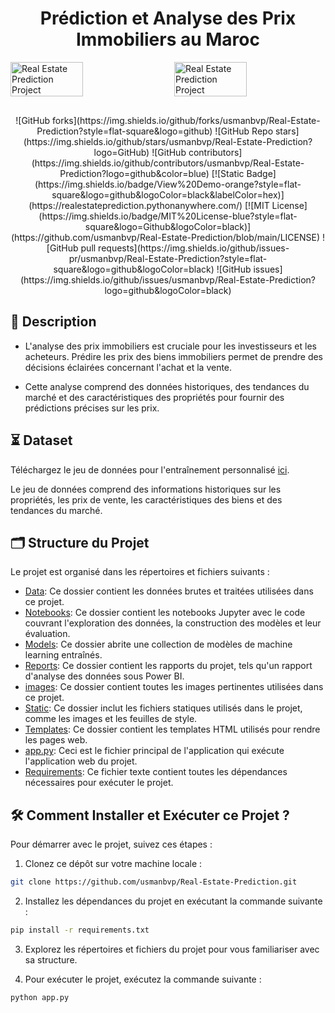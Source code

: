 <h1 align="center">Prédiction et Analyse des Prix Immobiliers au Maroc</h1>

<div style="display: flex; justify-content: space-between;">
  <img src="https://github.com/usmanbvp/Telecom-Customer-Churn-Prediction/assets/119880028/59743b4e-f957-4dbe-99ce-940a6161b74d" alt="Real Estate Prediction Project" style="width: 48%;">
  <img src="https://github.com/usmanbvp/Telecom-Customer-Churn-Prediction/assets/119880028/3d2df3fc-69e2-4c31-97c9-737535cc4a04" alt="Real Estate Prediction Project" style="width: 48%;">
</div>

<div style="margin-top: 30px; text-align: center;">
  ![GitHub forks](https://img.shields.io/github/forks/usmanbvp/Real-Estate-Prediction?style=flat-square&logo=github)
  ![GitHub Repo stars](https://img.shields.io/github/stars/usmanbvp/Real-Estate-Prediction?logo=GitHub)
  ![GitHub contributors](https://img.shields.io/github/contributors/usmanbvp/Real-Estate-Prediction?logo=github&color=blue)
  [![Static Badge](https://img.shields.io/badge/View%20Demo-orange?style=flat-square&logo=github&logoColor=black&labelColor=hex)](https://realestateprediction.pythonanywhere.com/)
  [![MIT License](https://img.shields.io/badge/MIT%20License-blue?style=flat-square&logo=Github&logoColor=black)](https://github.com/usmanbvp/Real-Estate-Prediction/blob/main/LICENSE)
  ![GitHub pull requests](https://img.shields.io/github/issues-pr/usmanbvp/Real-Estate-Prediction?style=flat-square&logo=github&logoColor=black)
  ![GitHub issues](https://img.shields.io/github/issues/usmanbvp/Real-Estate-Prediction?logo=github&logoColor=black)
</div>

## 📝 Description 
- L'analyse des prix immobiliers est cruciale pour les investisseurs et les acheteurs. Prédire les prix des biens immobiliers permet de prendre des décisions éclairées concernant l'achat et la vente.

- Cette analyse comprend des données historiques, des tendances du marché et des caractéristiques des propriétés pour fournir des prédictions précises sur les prix.

## ⏳ Dataset 
Téléchargez le jeu de données pour l'entraînement personnalisé [ici](data/).

Le jeu de données comprend des informations historiques sur les propriétés, les prix de vente, les caractéristiques des biens et des tendances du marché.

## 🗂️ Structure du Projet

Le projet est organisé dans les répertoires et fichiers suivants :
- [Data](data/): Ce dossier contient les données brutes et traitées utilisées dans ce projet.
- [Notebooks](notebooks/): Ce dossier contient les notebooks Jupyter avec le code couvrant l'exploration des données, la construction des modèles et leur évaluation.
- [Models](models/): Ce dossier abrite une collection de modèles de machine learning entraînés.
- [Reports](reports/): Ce dossier contient les rapports du projet, tels qu'un rapport d'analyse des données sous Power BI.
- [images](images/): Ce dossier contient toutes les images pertinentes utilisées dans ce projet.
- [Static](static/): Ce dossier inclut les fichiers statiques utilisés dans le projet, comme les images et les feuilles de style.
- [Templates](templates/): Ce dossier contient les templates HTML utilisés pour rendre les pages web.
- [app.py](app.py): Ceci est le fichier principal de l'application qui exécute l'application web du projet.
- [Requirements](requirements.txt): Ce fichier texte contient toutes les dépendances nécessaires pour exécuter le projet.

## 🛠️ Comment Installer et Exécuter ce Projet ?

Pour démarrer avec le projet, suivez ces étapes :

1. Clonez ce dépôt sur votre machine locale :
```bash
git clone https://github.com/usmanbvp/Real-Estate-Prediction.git
```
2. Installez les dépendances du projet en exécutant la commande suivante :
```bash
pip install -r requirements.txt
```
3. Explorez les répertoires et fichiers du projet pour vous familiariser avec sa structure.

4. Pour exécuter le projet, exécutez la commande suivante :
```bash
python app.py
```
